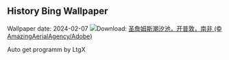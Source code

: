 ## History Bing Wallpaper
Wallpaper date: 2024-02-07
![](https://www.bing.com/th?id=OHR.StJamesPool_ZH-CN5930624359_UHD.jpg&w=1000)Download: [圣詹姆斯潮汐池，开普敦，南非 (© AmazingAerialAgency/Adobe)](https://www.bing.com/th?id=OHR.StJamesPool_ZH-CN5930624359_UHD.jpg)

Auto get programm by LtgX
